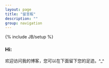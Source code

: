 ```yaml
---
layout: page
title: "留言板"
description: ""
group: navigation
---
```

{% include JB/setup %}

### Hi:

欢迎访问我的博客，您可以在下面留下您的足迹。\^_\^

